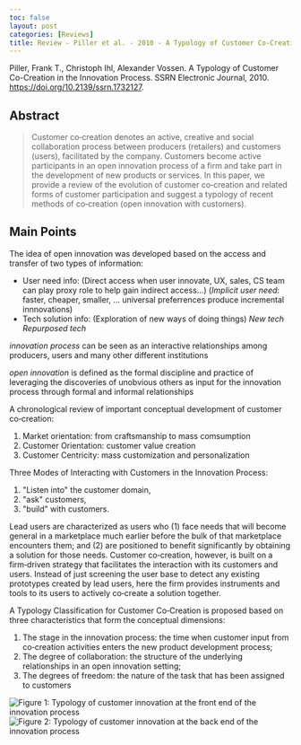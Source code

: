 ```yaml
---
toc: false
layout: post
categories: [Reviews]
title: Review - Piller et al. - 2010 - A Typology of Customer Co-Creation in the Innovation
---
```

Piller, Frank T., Christoph Ihl, Alexander Vossen. A Typology of Customer Co-Creation in the Innovation Process. SSRN Electronic Journal, 2010. https://doi.org/10.2139/ssrn.1732127.

## Abstract
> Customer co‐creation denotes an active, creative and social collaboration process between producers (retailers) and customers (users), facilitated by the company. Customers become active participants in an open innovation process of a firm and take part in the development of new products or services. In this paper, we provide a review of the evolution of customer co‐creation and related forms of customer participation and suggest a typology of recent methods of co‐creation (open innovation with customers).

## Main Points
The idea of open innovation was developed based on the access and transfer of two types of information:
- User need info: (Direct access when user innovate, UX, sales, CS team can play proxy role to help gain indirect access...)
  (*Implicit user need*: faster, cheaper, smaller, ... universal preferrences produce incremental innnovations)
- Tech solution info: (Exploration of new ways of doing things)
  *New tech*
  *Repurposed tech*

*innovation process* can be seen as an interactive relationships among producers, users and many other different institutions

*open innovation* is defined as the formal discipline and practice of leveraging the discoveries of unobvious others as input for the innovation process through formal and informal relationships

A chronological review of important conceptual development of customer co‐creation:
1. Market orientation: from craftsmanship to mass comsumption
2. Customer Orientation: customer value creation
3. Customer Centricity: mass customization and personalization

Three Modes of Interacting with Customers in the Innovation Process:
1. "Listen into" the customer domain, 
2. "ask" customers,
3. "build" with customers.

Lead users are characterized as users who (1) face needs that will become general in a marketplace much earlier before the bulk of that marketplace encounters them; and (2) are positioned to benefit significantly by obtaining a solution for those needs. Customer co‐creation, however, is built on a firm‐driven strategy that facilitates the interaction with its customers and users. Instead of just screening the user base to detect any existing prototypes created by lead users, here the firm provides instruments and tools to its users to actively co‐create a solution together.  

A Typology Classification for Customer Co‐Creation is proposed based on three characteristics that form the conceptual dimensions:
1. The stage in the innovation process: the time when customer input from co‐creation activities enters the new product development process;
2. The degree of collaboration: the structure of the underlying relationships in an open innovation setting;
3. The degrees of freedom: the nature of the task that has been assigned to customers

![Figure 1: Typology of customer innovation at the front end of the innovation process](customer-innovation-fig-1.png)
![Figure 2: Typology of customer innovation at the back end of the innovation process](customer-innovation-fig-1.png)
